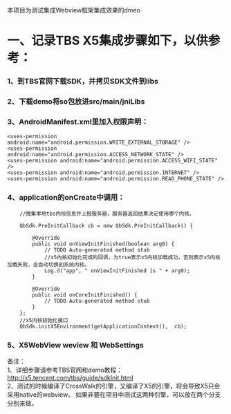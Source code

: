 
本项目为测试集成Webview框架集成效果的dmeo

# 一、记录TBS X5集成步骤如下，以供参考：

### 1、到TBS官网下载SDK，并拷贝SDK文件到libs


### 2、下载demo将so包放进src/main/jniLibs

### 3、AndroidManifest.xml里加入权限声明：

    <uses-permission android:name="android.permission.WRITE_EXTERNAL_STORAGE" />
    <uses-permission android:name="android.permission.ACCESS_NETWORK_STATE" />
    <uses-permission android:name="android.permission.ACCESS_WIFI_STATE" />
    <uses-permission android:name="android.permission.INTERNET" />
    <uses-permission android:name="android.permission.READ_PHONE_STATE" />

### 4、application的onCreate中调用：
		//搜集本地tbs内核信息并上报服务器，服务器返回结果决定使用哪个内核。
		
		QbSdk.PreInitCallback cb = new QbSdk.PreInitCallback() {
			
			@Override
			public void onViewInitFinished(boolean arg0) {
				// TODO Auto-generated method stub
				//x5內核初始化完成的回调，为true表示x5内核加载成功，否则表示x5内核加载失败，会自动切换到系统内核。
				Log.d("app", " onViewInitFinished is " + arg0);
			}
			
			@Override
			public void onCoreInitFinished() {
				// TODO Auto-generated method stub
			}
		};
		//x5内核初始化接口
		QbSdk.initX5Environment(getApplicationContext(),  cb);
		
### 5、X5WebView weview 和 WebSettings

备注：   
1、详细步骤请参考TBS官网和demo教程：http://x5.tencent.com/tbs/guide/sdkInit.html    
2、测试的时候编译了CrossWalk的引擎，又编译了X5的引擎，将会导致X5只会采用native的webview。
如果非要在项目中测试这两种引擎，可以放在两个分支分别来做。

 
 <br> 
 <br> 
 <br> 
 <br>
 
 
 
 
 